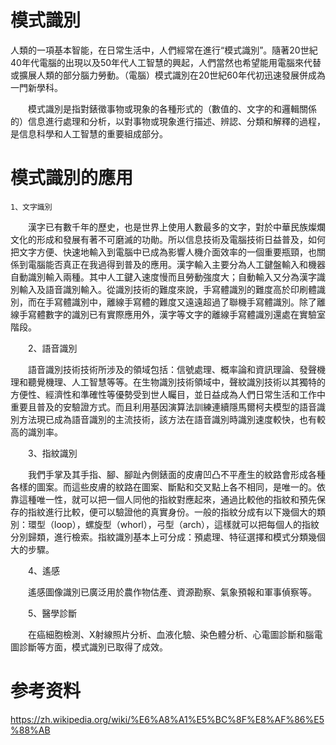 # 模式識別
人類的一項基本智能，在日常生活中，人們經常在進行“模式識別”。隨著20世紀40年代電腦的出現以及50年代人工智慧的興起，人們當然也希望能用電腦來代替或擴展人類的部分腦力勞動。（電腦）模式識別在20世紀60年代初迅速發展併成為一門新學科。

　　模式識別是指對錶徵事物或現象的各種形式的（數值的、文字的和邏輯關係的）信息進行處理和分析，以對事物或現象進行描述、辨認、分類和解釋的過程，是信息科學和人工智慧的重要組成部分。

# 模式識別的應用
    1、文字識別

　　漢字已有數千年的歷史，也是世界上使用人數最多的文字，對於中華民族燦爛文化的形成和發展有著不可磨滅的功勛。所以信息技術及電腦技術日益普及，如何把文字方便、快速地輸入到電腦中已成為影響人機介面效率的一個重要瓶頸，也關係到電腦能否真正在我過得到普及的應用。漢字輸入主要分為人工鍵盤輸入和機器自動識別輸入兩種。其中人工鍵入速度慢而且勞動強度大；自動輸入又分為漢字識別輸入及語音識別輸入。從識別技術的難度來說，手寫體識別的難度高於印刷體識別，而在手寫體識別中，離線手寫體的難度又遠遠超過了聯機手寫體識別。除了離線手寫體數字的識別已有實際應用外，漢字等文字的離線手寫體識別還處在實驗室階段。

　　2、語音識別

　　語音識別技術技術所涉及的領域包括：信號處理、概率論和資訊理論、發聲機理和聽覺機理、人工智慧等等。在生物識別技術領域中，聲紋識別技術以其獨特的方便性、經濟性和準確性等優勢受到世人矚目，並日益成為人們日常生活和工作中重要且普及的安驗證方式。而且利用基因演算法訓練連續隱馬爾柯夫模型的語音識別方法現已成為語音識別的主流技術，該方法在語音識別時識別速度較快，也有較高的識別率。

　　3、指紋識別

　　我們手掌及其手指、腳、腳趾內側錶面的皮膚凹凸不平產生的紋路會形成各種各樣的圖案。而這些皮膚的紋路在圖案、斷點和交叉點上各不相同，是唯一的。依靠這種唯一性，就可以把一個人同他的指紋對應起來，通過比較他的指紋和預先保存的指紋進行比較，便可以驗證他的真實身份。一般的指紋分成有以下幾個大的類別：環型（loop），螺旋型（whorl），弓型（arch），這樣就可以把每個人的指紋分別歸類，進行檢索。指紋識別基本上可分成：預處理、特征選擇和模式分類幾個大的步驟。

　　4、遙感

　　遙感圖像識別已廣泛用於農作物估產、資源勘察、氣象預報和軍事偵察等。

　　5、醫學診斷

　　在癌細胞檢測、X射線照片分析、血液化驗、染色體分析、心電圖診斷和腦電圖診斷等方面，模式識別已取得了成效。

# 参考资料
https://zh.wikipedia.org/wiki/%E6%A8%A1%E5%BC%8F%E8%AF%86%E5%88%AB